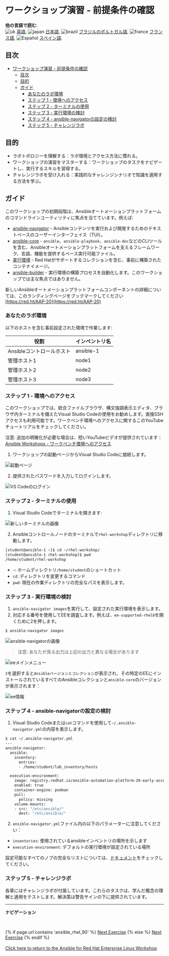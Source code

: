 # ワークショップ演習 - 前提条件の確認

**他の言語で読む**:
<br>![uk](../../../images/uk.png) [英語](README.md), ![japan](../../../images/japan.png) [日本語](README.ja.md), ![brazil](../../../images/brazil.png) [ブラジルのポルトガル語](README.pt-br.md), ![france](../../../images/fr.png) [フランス語](README.fr.md), ![Español](../../../images/col.png) [スペイン語](README.es.md).

## 目次

- [ワークショップ演習 - 前提条件の確認](#ワークショップ演習---前提条件の確認)
  - [目次](#目次)
  - [目的](#目的)
  - [ガイド](#ガイド)
    - [あなたのラボ環境](#あなたのラボ環境)
    - [ステップ 1 - 環境へのアクセス](#ステップ-1---環境へのアクセス)
    - [ステップ 2 - ターミナルの使用](#ステップ-2---ターミナルの使用)
    - [ステップ 3 - 実行環境の検討](#ステップ-3---実行環境の検討)
    - [ステップ 4 - ansible-navigatorの設定の検討](#ステップ-4---ansible-navigatorの設定の検討)
    - [ステップ 5 - チャレンジラボ](#ステップ-5---チャレンジラボ)

## 目的

* ラボトポロジーを理解する：ラボ環境とアクセス方法に慣れる。
* ワークショップの演習をマスターする：ワークショップのタスクをナビゲートし、実行するスキルを習得する。
* チャレンジラボを受け入れる：実践的なチャレンジシナリオで知識を適用する方法を学ぶ。

## ガイド

このワークショップの初期段階は、Ansibleオートメーションプラットフォームのコマンドラインユーティリティに焦点を当てています。例えば:

- [ansible-navigator](https://github.com/ansible/ansible-navigator) - Ansibleコンテンツを実行および開発するためのテキストベースのユーザーインターフェイス（TUI）。
- [ansible-core](https://docs.ansible.com/core.html) - `ansible`、`ansible-playbook`、`ansible-doc`などのCLIツールを含む、Ansibleオートメーションプラットフォームを支えるフレームワーク、言語、機能を提供するベース実行可能ファイル。
- [実行環境](https://docs.ansible.com/automation-controller/latest/html/userguide/execution_environments.html) - Red Hatがサポートするコレクションを含む、事前に構築されたコンテナイメージ。
- [ansible-builder](https://github.com/ansible/ansible-builder) - 実行環境の構築プロセスを自動化します。このワークショップでは主な焦点ではありません。

新しいAnsibleオートメーションプラットフォームコンポーネントの詳細については、このランディングページをブックマークしてください [https://red.ht/AAP-20](https://red.ht/AAP-20)

### あなたのラボ環境

以下のホストを含む事前設定された環境で作業します:

| 役割                    | インベントリ名   |
| ----------------------- | --------------- |
| Ansibleコントロールホスト | ansible-1       |
| 管理ホスト1             | node1           |
| 管理ホスト2             | node2           |
| 管理ホスト3             | node3           |

### ステップ 1 - 環境へのアクセス

このワークショップでは、統合ファイルブラウザ、構文強調表示エディタ、ブラウザ内ターミナルを備えたVisual Studio Codeの使用をお勧めします。直接SSHアクセスも利用可能です。ワークベンチ環境へのアクセスに関するこのYouTubeチュートリアルをチェックしてください。

注意: 追加の明確化が必要な場合は、短いYouTubeビデオが提供されています：
[Ansible Workshops - ワークベンチ環境へのアクセス](https://youtu.be/Y_Gx4ZBfcuk)

1. ワークショップの起動ページからVisual Studio Codeに接続します。

  ![起動ページ](images/launch_page.png)

2. 提供されたパスワードを入力してログインします。

  ![VS Codeのログイン](images/vscode_login.png)

### ステップ 2 - ターミナルの使用

1. Visual Studio Codeでターミナルを開きます:

  ![新しいターミナルの画像](images/vscode-new-terminal.png)

2. Ansibleコントロールノードのターミナルで`rhel-workshop`ディレクトリに移動します。

```bash
[student@ansible-1 ~]$ cd ~/rhel-workshop/
[student@ansible-1 rhel-workshop]$ pwd
/home/student/rhel-workshop
```

* `~`: ホームディレクトリ`/home/student`のショートカット
* `cd`: ディレクトリを変更するコマンド
* `pwd`: 現在の作業ディレクトリの完全なパスを表示します。

### ステップ 3 - 実行環境の検討

1. `ansible-navigator images`を実行して、設定された実行環境を表示します。
2. 対応する番号を使用してEEを調査します。例えば、`ee-supported-rhel8`を開くために2を押します。

```bash
$ ansible-navigator images
```

![ansible-navigatorの画像](images/navigator-images.png)

> 注意: あなたが見る出力は上記の出力と異なる場合があります

![eeメインメニュー](images/navigator-ee-menu.png)

`2`を選択すると`Ansibleバージョンとコレクション`が表示され、その特定のEEにインストールされているすべてのAnsibleコレクションと`ansible-core`のバージョンが表示されます：

![ee情報](images/navigator-ee-collections.png)

### ステップ 4 - ansible-navigatorの設定の検討

1. Visual Studio Codeまたは`cat`コマンドを使用して`~/.ansible-navigator.yml`の内容を表示します。

```bash
$ cat ~/.ansible-navigator.yml
---
ansible-navigator:
  ansible:
    inventory:
      entries:
      - /home/student/lab_inventory/hosts

  execution-environment:
    image: registry.redhat.io/ansible-automation-platform-20-early-access/ee-supported-rhel8:2.0.0
    enabled: true
    container-engine: podman
    pull:
      policy: missing
    volume-mounts:
    - src: "/etc/ansible/"
      dest: "/etc/ansible/"
```

2. `ansible-navigator.yml`ファイル内の以下のパラメーターに注意してください：

* `inventories`: 使用されているansibleインベントリの場所を示します
* `execution-environment`: デフォルトの実行環境が設定されている場所

設定可能なすべてのノブの完全なリストについては、[ドキュメント](https://ansible.readthedocs.io/projects/navigator/settings/)をチェックしてください。

### ステップ 5 - チャレンジラボ

各章にはチャレンジラボが付属しています。これらのタスクは、学んだ概念の理解と適用をテストします。解決策は警告サインの下に提供されています。

---
**ナビゲーション**

<br>

{% if page.url contains 'ansible_rhel_90' %}
[Next Exercise](../2-thebasics)
{% else %}
[Next Exercise](../1.2-thebasics)
{% endif %}
<br><br>
[Click here to return to the Ansible for Red Hat Enterprise Linux Workshop](../README.md)
